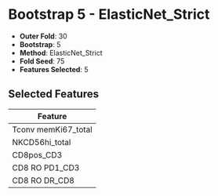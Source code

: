 # Bootstrap 5 - ElasticNet_Strict

- **Outer Fold**: 30
- **Bootstrap**: 5
- **Method**: ElasticNet_Strict
- **Fold Seed**: 75
- **Features Selected**: 5

## Selected Features

| Feature |
|---------|
| Tconv memKi67_total |
| NKCD56hi_total |
| CD8pos_CD3 |
| CD8 RO PD1_CD3 |
| CD8 RO DR_CD8 |
